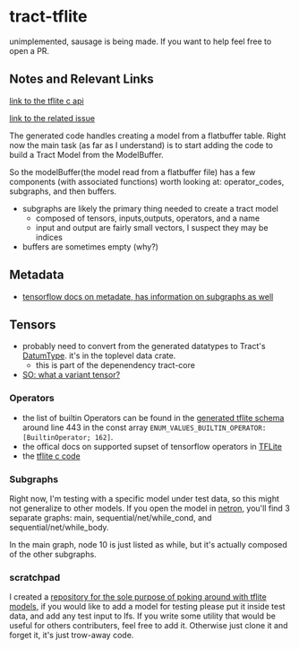 # tract-tflite

unimplemented, sausage is being made. If you want to help feel free to open a PR.

## Notes and Relevant Links

[link to the tflite c api](https://github.com/tensorflow/tensorflow/tree/master/tensorflow/lite/c)

[link to the related issue](https://github.com/sonos/tract/issues/1086)

The generated code handles creating a model from a flatbuffer table. Right now the main task (as far as I understand) is to start adding the code to build a Tract Model from the ModelBuffer.

So the modelBuffer(the model read from a flatbuffer file) has a few components (with associated functions) worth looking at: operator_codes, subgraphs, and then buffers.

- subgraphs are likely the primary thing needed to create a tract model
  - composed of tensors, inputs,outputs, operators, and a name
  - input and output are fairly small vectors, I suspect they may be indices
- buffers are sometimes empty (why?)

## Metadata

- [tensorflow docs on metadate, has information on subgraphs as well](https://www.tensorflow.org/lite/models/convert/metadata)

## Tensors

- probably need to convert from the generated datatypes to Tract's [DatumType](https://github.com/skewballfox/tract/blob/300db595a1ffe3088658643b694b41aaac71ee76/data/src/datum.rs#L121). it's in the toplevel data crate.
  - this is part of the depenendency tract-core
- [SO: what a variant tensor?](https://stackoverflow.com/questions/58899763/what-is-a-dt-variant-tensor)

### Operators

- the list of builtin Operators can be found in the [generated tflite schema](./src/tflite_generated.rs) around line 443 in the const array `ENUM_VALUES_BUILTIN_OPERATOR: [BuiltinOperator; 162]`.
- the offical docs on supported supset of tensorflow operators in [TFLite](https://www.tensorflow.org/lite/guide/op_select_allowlist)
- the [tflite c code](https://github.com/tensorflow/tensorflow/tree/master/tensorflow/lite/c)

### Subgraphs

Right now, I'm testing with a specific model under test data, so this might not generalize to other models. If you open the model in [netron](netron.app), you'll find 3 separate graphs: main, sequential/net/while_cond, and sequential/net/while_body.

In the main graph, node 10 is just listed as while, but it's actually composed of the other subgraphs.

### scratchpad

I created a [repository for the sole purpose of poking around with tflite models](https://github.com/skewballfox/tflite_scratch), if you would like to add a model for testing please put it inside test data, and add any test input to lfs. If you write some utility that would be useful for others contributers, feel free to add it. Otherwise just clone it and forget it, it's just trow-away code.
